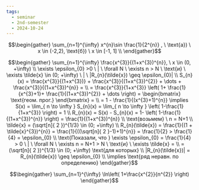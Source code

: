 ```yaml
---
tags:
  - seminar
  - 2nd-semester
  - 2024-10-24
---
```


$$\begin{gather}
\sum_{n=1}^{\infty} x^{n}\sin \frac{1}{2^{n}} , \ \text{а}) \ x \in (-2,2), \text{б}) \ x \in [-1, 1] \\
\end{gather}$$

$$\begin{gather}
\sum_{n=1}^{\infty} \frac{x^{3}}{(1+x^{3})^{n}}, \ x \in (0, +\infty) \\
\exists \epsilon_{0} >0 \ | \ \forall N \ \exists n > N \ \text{и} \ \exists \tilde{x} \in (0; +\infty) \ | \  |R_{n}(\tilde{x}) \geq \epsilon_{0}| \\
S_{n}(x) = \frac{x^{3}}{(1+x^{3})} + \frac{x^{3}}{(1+x^{3})^{2}} + \dots + \frac{x^{3}}{(1+x^{3})^{n}} = \\
= \frac{x^{3}}{1+x^{3}} \left( 1+ \frac{1}{x^{3}+1}+ \frac{1}{(1+x^{3})^{2}} + \dots \right) = \begin{bmatrix}
\text{геом. прог.}
\end{bmatrix} = \\
= 1 - \frac{1}{(x^{3}+1)^{n}} \implies S(x) = \lim_{ n \to \infty } S_{n}(x) = \lim_{ n \to \infty } \left( 1-\frac{1}{1+x^{3}} \right) = 1 \\
R_{n}(x) = S(x) - S_{n}(x) = 1- \left( 1-\frac{1}{(1+x^{3})^{n}} \right) = \frac{1}{(1+x^{3})^{n}} \\
\text{возьмем} \ n = N+1 \\
\tilde{x} = (\sqrt[n]{ 2 })^{1/3} \in (0; +\infty) \\
R_{n}(\tilde{x}) = \frac{1}{(1 + \tilde{x}^{3})^{n}} = \frac{1}{((\sqrt[n]{ 2 }-1)+1)^{n}} = \frac{1}{2} > \frac{1}{4} = \epsilon_{0} \\
\text{Показали, что } \exists \epsilon_{0} = \frac{1}{4} > 0 \ | \  \forall N \ \exists n = N+1 > N \ \text{и} \ \exists \tilde{x} = \\
= (\sqrt[n]{ 2 })^{1/3} \in (0; +\infty) \text{для которых} \\
|R_{n}(\tilde{x})| = R_{n}(\tilde{x}) \geq \epsilon_{0} \\
\implies \text{ряд неравн. по определению}
\end{gather}$$

$$\begin{gather}
\sum_{n=1}^{\infty} \ln\left( 1+\frac{x^{2}}{n^{2}} \right)
\end{gather}$$